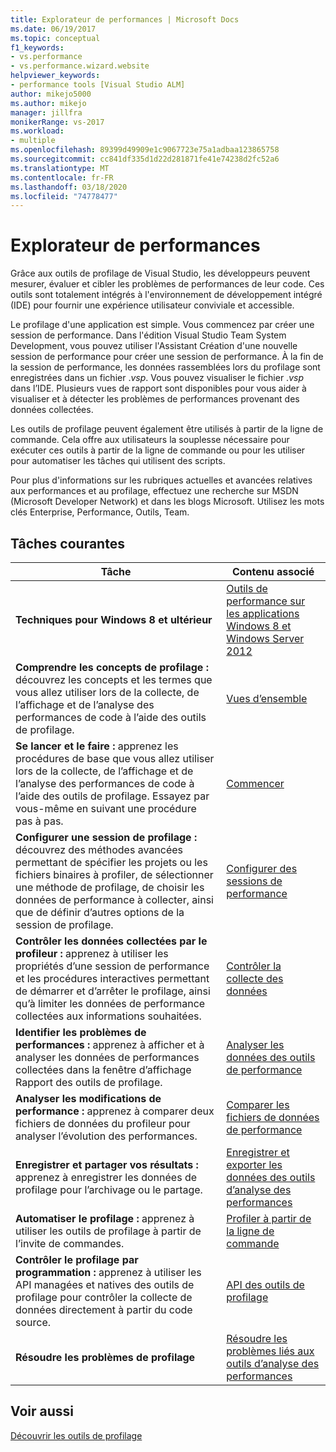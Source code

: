```yaml
---
title: Explorateur de performances | Microsoft Docs
ms.date: 06/19/2017
ms.topic: conceptual
f1_keywords:
- vs.performance
- vs.performance.wizard.website
helpviewer_keywords:
- performance tools [Visual Studio ALM]
author: mikejo5000
ms.author: mikejo
manager: jillfra
monikerRange: vs-2017
ms.workload:
- multiple
ms.openlocfilehash: 89399d49909e1c9067723e75a1adbaa123865758
ms.sourcegitcommit: cc841df335d1d22d281871fe41e74238d2fc52a6
ms.translationtype: MT
ms.contentlocale: fr-FR
ms.lasthandoff: 03/18/2020
ms.locfileid: "74778477"
---
```

# <a name="performance-explorer"></a>Explorateur de performances

Grâce aux outils de profilage de Visual Studio, les développeurs peuvent mesurer, évaluer et cibler les problèmes de performances de leur code. Ces outils sont totalement intégrés à l'environnement de développement intégré (IDE) pour fournir une expérience utilisateur conviviale et accessible.

Le profilage d'une application est simple. Vous commencez par créer une session de performance. Dans l'édition Visual Studio Team System Development, vous pouvez utiliser l'Assistant Création d'une nouvelle session de performance pour créer une session de performance. À la fin de la session de performance, les données rassemblées lors du profilage sont enregistrées dans un fichier .*vsp*. Vous pouvez visualiser le fichier .*vsp* dans l’IDE. Plusieurs vues de rapport sont disponibles pour vous aider à visualiser et à détecter les problèmes de performances provenant des données collectées.

Les outils de profilage peuvent également être utilisés à partir de la ligne de commande. Cela offre aux utilisateurs la souplesse nécessaire pour exécuter ces outils à partir de la ligne de commande ou pour les utiliser pour automatiser les tâches qui utilisent des scripts.

Pour plus d'informations sur les rubriques actuelles et avancées relatives aux performances et au profilage, effectuez une recherche sur MSDN (Microsoft Developer Network) et dans les blogs Microsoft. Utilisez les mots clés Enterprise, Performance, Outils, Team.

## <a name="common-tasks"></a>Tâches courantes

|Tâche|Contenu associé|
|----------|---------------------|
|**Techniques pour Windows 8 et ultérieur**|[Outils de performance sur les applications Windows 8 et Windows Server 2012](../profiling/performance-tools-on-windows-8-and-windows-server-2012-applications.md)|
|**Comprendre les concepts de profilage :** découvrez les concepts et les termes que vous allez utiliser lors de la collecte, de l’affichage et de l’analyse des performances de code à l’aide des outils de profilage.|[Vues d’ensemble](../profiling/overviews-performance-tools.md)|
|**Se lancer et le faire :** apprenez les procédures de base que vous allez utiliser lors de la collecte, de l’affichage et de l’analyse des performances de code à l’aide des outils de profilage. Essayez par vous-même en suivant une procédure pas à pas.|[Commencer](../profiling/getting-started-with-performance-tools.md)|
|**Configurer une session de profilage :** découvrez des méthodes avancées permettant de spécifier les projets ou les fichiers binaires à profiler, de sélectionner une méthode de profilage, de choisir les données de performance à collecter, ainsi que de définir d’autres options de la session de profilage.|[Configurer des sessions de performance](../profiling/configuring-performance-sessions.md)|
|**Contrôler les données collectées par le profileur :** apprenez à utiliser les propriétés d’une session de performance et les procédures interactives permettant de démarrer et d’arrêter le profilage, ainsi qu’à limiter les données de performance collectées aux informations souhaitées.|[Contrôler la collecte des données](../profiling/controlling-data-collection.md)|
|**Identifier les problèmes de performances :** apprenez à afficher et à analyser les données de performances collectées dans la fenêtre d’affichage Rapport des outils de profilage.|[Analyser les données des outils de performance](../profiling/analyzing-performance-tools-data.md)|
|**Analyser les modifications de performance :** apprenez à comparer deux fichiers de données du profileur pour analyser l’évolution des performances.|[Comparer les fichiers de données de performance](../profiling/comparing-performance-data-files.md)|
|**Enregistrer et partager vos résultats :** apprenez à enregistrer les données de profilage pour l’archivage ou le partage.|[Enregistrer et exporter les données des outils d’analyse des performances](../profiling/saving-and-exporting-performance-tools-data.md)|
|**Automatiser le profilage :** apprenez à utiliser les outils de profilage à partir de l’invite de commandes.|[Profiler à partir de la ligne de commande](../profiling/using-the-profiling-tools-from-the-command-line.md)|
|**Contrôler le profilage par programmation :** apprenez à utiliser les API managées et natives des outils de profilage pour contrôler la collecte de données directement à partir du code source.|[API des outils de profilage](../profiling/profiling-tools-apis.md)|
|**Résoudre les problèmes de profilage**|[Résoudre les problèmes liés aux outils d’analyse des performances](../profiling/troubleshooting-performance-tools-issues.md)|

## <a name="see-also"></a>Voir aussi

[Découvrir les outils de profilage](../profiling/profiling-feature-tour.md)
